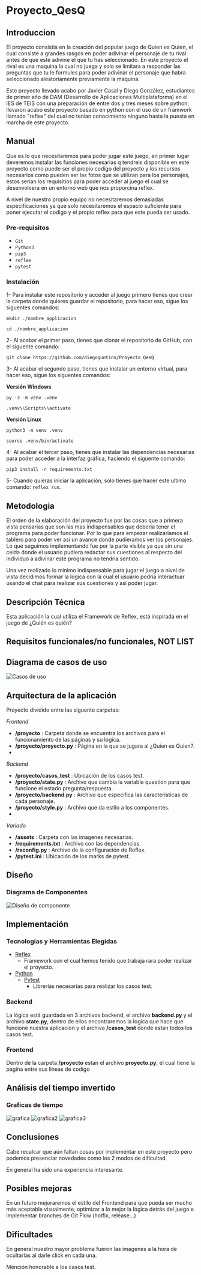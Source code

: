 ﻿# Proyecto_QesQ

## **Introduccion**

 El proyecto consistia en la creación del popular juego de Quien es Quien, el cual consiste a grandes rasgos en poder adivinar el personaje de tu rival antes de que este adivine el que tu has seleccionado. En este proyecto el rival es una maquina la cual no juega y solo se limitara a responder las preguntas que tu le formules para poder adivinar el personaje que habra seleccionado aleatoriamente previamente la maquina.
    
Este proyecto llevado acabo por Javier Casal y Diego González, estudiantes de primer año de DAM (Desarrollo de Aplicaciones Multiplataforma) en el IES de TEIS con una preparación de entre dos y tres meses sobre python; llevaron acabo este proyecto basado en python con el uso de un framwork llamado "reflex" del cual no tenian conocimiento ninguno hasta la puesta en marcha de este proyecto.
    
## **Manual**

Que es lo que necesitaremos para poder jugar este juego, en primer lugar deveremos instalar las funciones necesarias q tendreis disponible en este proyecto como puede ser el propio codigo del proyecto y los recursos necesarios como pueden ser las fotos que se utilizan para los personajes, estos serian los requisitios para poder acceder al juego el cual se desenvolvera en un entorno web que nos proporcina reflex.
    
A nivel de nuestro propio equipo no necesitaremos demasiadas especificaciones ya que solo  necesitaremos el espacio suficiente para poner ejecutar el codigo y el propio reflex para que este pueda ser usado. 


### **Pre-requisitos**
-   `Git`
-   `Python3`
-   `pip3`
-   `reflex`
-   `pytest`



### **Instalación**
1- Para instalar este repositorio y acceder al juego primero tienes que crear la carpeta donde quieres guardar el repositorio, para hacer eso, sigue los siguentes comandos:
```
mkdir ./nombre_applicacion
```
```
cd ./nombre_applicacion
```

2- Al acabar el primer paso, tienes que clonar el repositorio de GitHub, con el siguente comando:
```
git clone https://github.com/diegoguntinn/Proyecto_QesQ
```

3- Al acabar el segundo paso, tienes que instalar un entorno virtual, para hacer eso, sigue los siguentes comandos:


**Versión Windows**
```
py -3 -m venv .venv
```
```
.venv\\Scripts\\activate
```

**Versión Linux**
```
python3 -m venv .venv
```
```
source .venv/bin/activate
```

4- Al acabar el tercer paso, tienes que instalar las dependencias necesarias para poder acceder a la interfaz gráfica, haciendo el siguente comando:
```
pip3 install -r requirements.txt
```

5- Cuando quieras iniciar la aplicación, solo tienes que hacer este ultimo comando: ```reflex run```.
## **Metodologia**

El orden de la elaboración del proyecto fue por las cosas que a primera vista pensarias que son las mas indispensables que deberia tener el programa para poder funcionar. Por lo que para empezar realizariamos el tablero para poder ver asi un avance donde pudieramos ver los personajes. Lo que seguimos implementando fue por la parte visible ya que sin una celda donde el usuario pudiera redactar sus cuestiones al respecto del individuo a adivinar este programa no tendria sentido. 

Una vez realizado lo minimo indispensable para jugar el juego a nivel de vista decidimos formar la logica con la cual el usuario podria interactuar usando el chat para realizar sus cuestiones y asi poder jugar. 


    
## **Descripción Técnica**
Esta aplicación la cual utiliza el Framework de Reflex, está inspirada en el juego de ¿Quién es quién?
## **Requisitos funcionales/no funcionales, NOT LIST**
## **Diagrama de casos de uso**
![Casos de uso](assets/diagrama.png)

## **Arquitectura de la aplicación**
Proyecto dividido entre las siguente carpetas:

*Frontend*
- **/proyecto** : Carpeta donde se encuentra los archivos para el funcionamiento de las páginas y su lógica.
- **/proyecto/proyecto.py** : Página en la que se jugara al ¿Quien es Quien?.
- 
*Backend*
- **/proyecto/casos_test** : Ubicación de los casos test.
- **/proyecto/state.py** : Archivo que cambia la variable question para que funcione el estado pregunta/respuesta.
- **/proyecto/backend.py** : Archivo que especifica las caracteristicas de cada personaje.
- **/proyecto/style.py** : Archivo que da estilo a los componentes.
- 
*Variado*
- **/assets** : Carpeta con las imagenes necesarias.
- **/requirements.txt** : Archivo con las dependencias.
- **/rxconfig.py** : Archivo de la configuración de Reflex.
- **/pytest.ini** : Ubicación de los marks de pytest.

## **Diseño**
### **Diagrama de Componentes**
![Diseño de componente](assets/component_componentes.png)

## **Implementación**
### **Tecnologías y Herramientas Elegidas**
- [Reflex](https://reflex.dev/)
    - Framework con el cual hemos tenido que trabaja rara poder realizar el proyecto.
- [Python](https://www.python.org/)
    - [Pytest](https://docs.pytest.org/en/stable/) 
        - Librerías necesarias para realizar los casos test.

### **Backend**
La lógica está guardada en 3 archivos backend, el archivo **backend.py** y el archivo **state.py**, dentro de ellos encontraremos la logica que hace que funcione nuestra aplicacion y el archivo **/casos_test** donde estan todos los casos test.

### **Frontend**
Dentro de la carpeta **/proyecto** estan el archivo **proyecto.py**, el cual tiene la pagina entre sus lineas de codigo


## **Análisis del tiempo invertido**
### **Graficas de tiempo**
![grafica](assets/grafica.png)
![grafica2](assets/grafica2.png)
![grafica3](assets/grafica3.png)

## **Conclusiones**
Cabe recalcar que aún faltan cosas por implementar en este proyecto pero podemos presenciar novedades como los 2 modos de dificultad.

En general ha sido una experiencia interesante.
## **Posibles mejoras**
En un futuro mejoraremos el estilo del Frontend para que pueda ser mucho más aceptable visualmente, optimizar a lo mejor la lógica detrás del juego e implementar branches de Git Flow (hotfix, release...)
## **Dificultades**
En general nuestro mayor problema fueron las imagenes a la hora de ocultarlas al darle click en cada una.

Mención honorable a los casos test.

